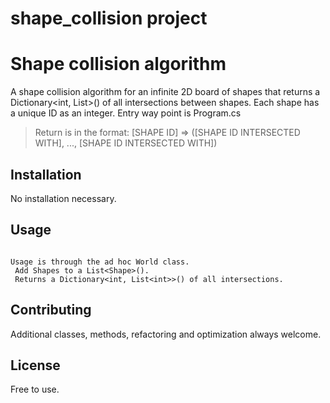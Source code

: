 # shape_collision project

# Shape collision algorithm

A shape collision algorithm for an infinite 2D board of shapes that returns a Dictionary<int, List<int>>() of all intersections between shapes.
Each shape has a unique ID as an integer.
Entry way point is Program.cs
> Return is in the format: [SHAPE ID] => ([SHAPE ID INTERSECTED WITH], ..., [SHAPE ID INTERSECTED WITH])

## Installation

No installation necessary.

## Usage

```

Usage is through the ad hoc World class.
 Add Shapes to a List<Shape>().
 Returns a Dictionary<int, List<int>>() of all intersections.

```

## Contributing

Additional classes, methods, refactoring and optimization always welcome.

## License

Free to use.
